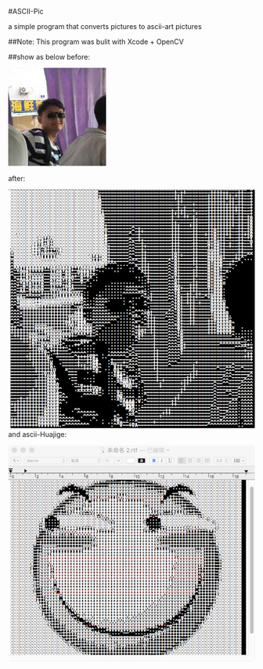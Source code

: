 #ASCII-Pic

a simple program that converts pictures to ascii-art pictures

##Note:
This program was bulit with Xcode + OpenCV

##show as below
before:

![](rabbin.jpg)


after:

![](rabbin2.png)
and ascii-Huajige:

![](huajige.png)


